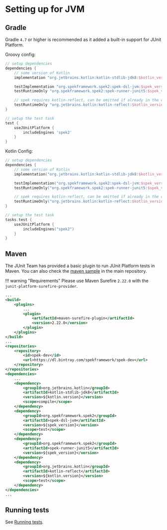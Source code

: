 # Setting up for JVM

## Gradle
Gradle `4.7` or higher is recommended as it added a built-in support for JUnit Platform.

Groovy config:

```groovy
// setup dependencies
dependencies {
    // some version of Kotlin
    implementation "org.jetbrains.kotlin:kotlin-stdlib-jdk8:$kotlin_version"

    testImplementation "org.spekframework.spek2:spek-dsl-jvm:$spek_version"
    testRuntimeOnly "org.spekframework.spek2:spek-runner-junit5:$spek_version"

    // spek requires kotlin-reflect, can be omitted if already in the classpath
    testRuntimeOnly "org.jetbrains.kotlin:kotlin-reflect:$kotlin_version"
}

// setup the test task
test {
    useJUnitPlatform {
        includeEngines 'spek2'
    }
}
```

Kotlin Config:

```kt
// setup dependencies
dependencies {
    // some version of Kotlin
    implementation("org.jetbrains.kotlin:kotlin-stdlib-jdk8:$kotlin_version")

    testImplementation("org.spekframework.spek2:spek-dsl-jvm:$spek_version")
    testRuntimeOnly("org.spekframework.spek2:spek-runner-junit5:$spek_version")

    // spek requires kotlin-reflect, can be omitted if already in the classpath
    testRuntimeOnly("org.jetbrains.kotlin:kotlin-reflect:$kotlin_version")
}

// setup the test task
tasks.test {
    useJUnitPlatform {
        includeEngines("spek2")
    }
}
```

## Maven
The JUnit Team has provided a basic plugin to run JUnit Platform tests in Maven. You can also check the [maven sample](https://github.com/spekframework/spek/tree/2.x/samples/maven) 
in the main repository.

!!! warning "Requirements"
    Please use Maven Surefire `2.22.0` with the `junit-platform-surefire-provider`.
```xml
...
<build>
    <plugins>
        ...
        <plugin>
            <artifactId>maven-surefire-plugin</artifactId>
            <version>2.22.0</version>
        </plugin>
    </plugins>
</build>
...
<repositories>
    <repository>
        <id>spek-dev</id>
        <url>https://dl.bintray.com/spekframework/spek-dev</url>
    </repository>
</repositories>
<dependencies>
    ...
    <dependency>
        <groupId>org.jetbrains.kotlin</groupId>
        <artifactId>kotlin-stdlib-jdk8</artifactId>
        <version>${kotlin.version}</version>
        <scope>compile</scope>
    </dependency>
    <dependency>
        <groupId>org.spekframework.spek2</groupId>
        <artifactId>spek-dsl-jvm</artifactId>
        <version>${spek_version}</version>
        <scope>test</scope>
    </dependency>
    <dependency>
        <groupId>org.spekframework.spek2</groupId>
        <artifactId>spek-runner-junit5</artifactId>
        <version>${spek_version}</version>
    </dependency>
    <dependency>
        <groupId>org.jetbrains.kotlin</groupId>
        <artifactId>kotlin-reflect</artifactId>
        <version>${kotlin.version}</version>
        <scope>test</scope>
    </dependency>
</dependencies>
...
```

## Running tests
See [Running tests](running.md).
